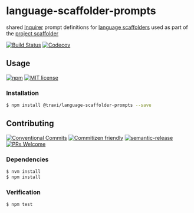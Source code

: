 # language-scaffolder-prompts

shared [Inquirer](https://www.npmjs.com/package/inquirer) prompt definitions for
[language scaffolders](https://www.npmjs.com/package/@travi/project-scaffolder#languages)
used as part of the [project scaffolder](https://www.npmjs.com/package/@travi/project-scaffolder)

<!-- status badges -->
[![Build Status][ci-badge]][ci-link]
[![Codecov][coverage-badge]][coverage-link]

## Usage

<!-- consumer badges -->
[![npm][npm-badge]][npm-link]
[![MIT license][license-badge]][license-link]

### Installation

```sh
$ npm install @travi/language-scaffolder-prompts --save
```

## Contributing

<!-- contribution badges -->
[![Conventional Commits][commit-convention-badge]][commit-convention-link]
[![Commitizen friendly][commitizen-badge]][commitizen-link]
[![semantic-release][semantic-release-badge]][semantic-release-link]
[![PRs Welcome][PRs-badge]][PRs-link]

### Dependencies

```sh
$ nvm install
$ npm install
```

### Verification

```sh
$ npm test
```

[npm-link]: https://www.npmjs.com/package/@travi/language-scaffolder-prompts
[npm-badge]: https://img.shields.io/npm/v/@travi/language-scaffolder-prompts.svg
[license-link]: LICENSE
[license-badge]: https://img.shields.io/github/license/travi/language-scaffolder-prompts.svg
[ci-link]: https://travis-ci.com/travi/language-scaffolder-prompts
[ci-badge]: https://img.shields.io/travis/com/travi/language-scaffolder-prompts/master.svg
[coverage-link]: https://codecov.io/github/travi/language-scaffolder-prompts
[coverage-badge]: https://img.shields.io/codecov/c/github/travi/language-scaffolder-prompts.svg
[commit-convention-link]: https://conventionalcommits.org
[commit-convention-badge]: https://img.shields.io/badge/Conventional%20Commits-1.0.0-yellow.svg
[commitizen-link]: http://commitizen.github.io/cz-cli/
[commitizen-badge]: https://img.shields.io/badge/commitizen-friendly-brightgreen.svg
[semantic-release-link]: https://github.com/semantic-release/semantic-release
[semantic-release-badge]: https://img.shields.io/badge/%20%20%F0%9F%93%A6%F0%9F%9A%80-semantic--release-e10079.svg
[PRs-link]: http://makeapullrequest.com
[PRs-badge]: https://img.shields.io/badge/PRs-welcome-brightgreen.svg
